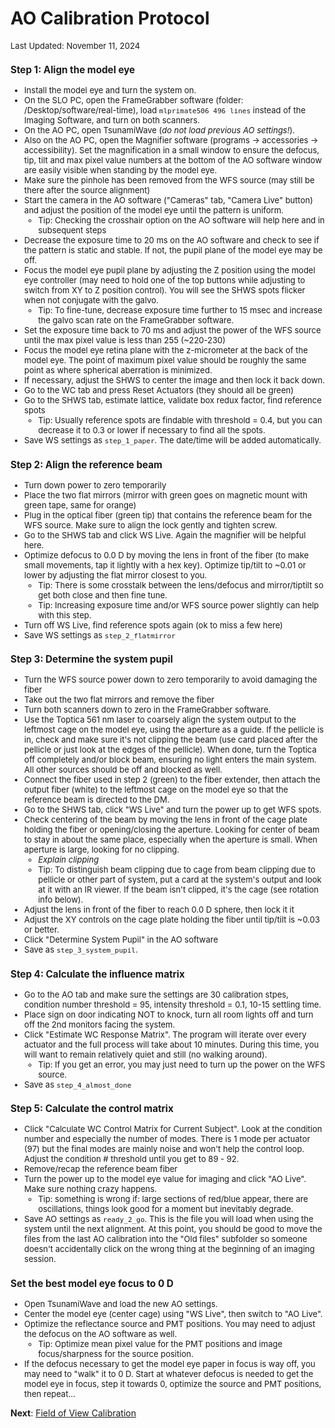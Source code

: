# AO Calibration Protocol
<font size="2"> Last Updated: November 11, 2024


### Step 1: Align the model eye
- Install the model eye and turn the system on.
- On the SLO PC, open the FrameGrabber software (folder: /Desktop/software/real-time), load `mlprimate506 496 lines` instead of the Imaging Software, and turn on both scanners.
- On the AO PC, open TsunamiWave (_do not load previous AO settings!_).
- Also on the AO PC, open the Magnifier software (programs -> accessories -> accessibility). Set the magnification in a small window to ensure the defocus, tip, tilt and max pixel value numbers at the bottom of the AO software window are easily visible when standing by the model eye.
- Make sure the pinhole has been removed from the WFS source (may still be there after the source alignment)
- Start the camera in the AO software ("Cameras" tab, "Camera Live" button) and adjust the position of the model eye until the pattern is uniform.
  - Tip: Checking the crosshair option on the AO software will help here and in subsequent steps
- Decrease the exposure time to 20 ms on the AO software and check to see if the pattern is static and stable. If not, the pupil plane of the model eye may be off.
- Focus the model eye pupil plane by adjusting the Z position using the model eye controller (may need to hold one of the top buttons while adjusting to switch from XY to Z position control). You will see the SHWS spots flicker when not conjugate with the galvo.
  - Tip: To fine-tune, decrease exposure time further to 15 msec and increase the galvo scan rate on the FrameGrabber software.
- Set the exposure time back to 70 ms and adjust the power of the WFS source until the max pixel value is less than 255 (~220-230)
- Focus the model eye retina plane with the z-micrometer at the back of the model eye. The point of maximum pixel value should be roughly the same point as where spherical aberration is minimized.
- If necessary, adjust the SHWS to center the image and then lock it back down.
- Go to the WC tab and press Reset Actuators (they should all be green)
- Go to the SHWS tab, estimate lattice, validate box redux factor, find reference spots
  - Tip: Usually reference spots are findable with threshold = 0.4, but you can decrease it to 0.3 or lower if necessary to find all the spots.
- Save WS settings as `step_1_paper`. The date/time will be added automatically.

### Step 2: Align the reference beam
- Turn down power to zero temporarily
- Place the two flat mirrors (mirror with green goes on magnetic mount with green tape, same for orange)
- Plug in the optical fiber (green tip) that contains the reference beam for the WFS source. Make sure to align the lock gently and tighten screw.
- Go to the SHWS tab and click WS Live. Again the magnifier will be helpful here.
- Optimize defocus to 0.0 D by moving the lens in front of the fiber (to make small movements, tap it lightly with a hex key). Optimize tip/tilt to ~0.01 or lower by adjusting the flat mirror closest to you.
  - Tip: There is some crosstalk between the lens/defocus and mirror/tiptilt so get both close and then fine tune.
  - Tip: Increasing exposure time and/or WFS source power slightly can help with this step.
- Turn off WS Live, find reference spots again (ok to miss a few here)
- Save WS settings as `step_2_flatmirror`

### Step 3: Determine the system pupil
- Turn the WFS source power down to zero temporarily to avoid damaging the fiber
- Take out the two flat mirrors and remove the fiber
- Turn both scanners down to zero in the FrameGrabber software.
- Use the Toptica 561 nm laser to coarsely align the system output to the leftmost cage on the model eye, using the aperture as a guide. If the pellicle is in, check and make sure it's not clipping the beam (use card placed after the pellicle or just look at the edges of the pellicle). When done, turn the Toptica off completely and/or block beam, ensuring no light enters the main system. All other sources should be off and blocked as well.
- Connect the fiber used in step 2 (green) to the fiber extender, then attach the output fiber (white) to the leftmost cage on the model eye so that the reference beam is directed to the DM.
- Go to the SHWS tab, click "WS Live" and turn the power up to get WFS spots.
- Check centering of the beam by moving the lens in front of the cage plate holding the fiber or opening/closing the aperture. Looking for center of beam to stay in about the same place, especially when the aperture is small. When aperture is large, looking for no clipping.
  - _Explain clipping_
  - Tip: To distinguish beam clipping due to cage from beam clipping due to pellicle or other part of system, put a card at the system's output and look at it with an IR viewer. If the beam isn't clipped, it's the cage (see rotation info below).
- Adjust the lens in front of the fiber to reach 0.0 D sphere, then lock it it
- Adjust the XY controls on the cage plate holding the fiber until tip/tilt is ~0.03 or better.
- Click "Determine System Pupil" in the AO software
- Save as `step_3_system_pupil`.

### Step 4: Calculate the influence matrix
- Go to the AO tab and make sure the settings are 30 calibration stpes, condition number threshold = 95, intensity threshold = 0.1, 10-15 settling time.
- Place sign on door indicating NOT to knock, turn all room lights off and turn off the 2nd monitors facing the system.
- Click "Estimate WC Response Matrix". The program will iterate over every actuator and the full process will take about 10 minutes. During this time, you will want to remain relatively quiet and still (no walking around).
  - Tip: If you get an error, you may just need to turn up the power on the WFS source.
- Save as `step_4_almost_done`

### Step 5: Calculate the control matrix
- Click "Calculate WC Control Matrix for Current Subject". Look at the condition number and especially the number of modes. There is 1 mode per actuator (97) but the final modes are mainly noise and won't help the control loop. Adjust the condition # threshold until you get to 89 - 92.
- Remove/recap the reference beam fiber
- Turn the power up to the model eye value for imaging and click "AO Live". Make sure nothing crazy happens.
  - Tip: something is wrong if: large sections of red/blue appear, there are oscillations, things look good for a moment but inevitably degrade.
- Save AO settings as `ready_2_go`. This is the file you will load when using the system until the next alignment. At this point, you should be good to move the files from the last AO calibration into the "Old files" subfolder so someone doesn't accidentally click on the wrong thing at the beginning of an imaging session.

### Set the best model eye focus to 0 D
- Open TsunamiWave and load the new AO settings.
- Center the model eye (center cage) using "WS Live", then switch to "AO Live".
- Optimize the reflectance source and PMT positions. You may need to adjust the defocus on the AO software as well.
  - Tip: Optimize mean pixel value for the PMT positions and image focus/sharpness for the source position.
- If the defocus necessary to get the model eye paper in focus is way off, you may need to "walk" it to 0 D. Start at whatever defocus is needed to get the model eye in focus, step it towards 0, optimize the source and PMT positions, then repeat...

</font>

__Next__: [Field of View Calibration](FOV_Calibration.md)